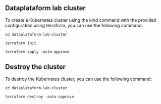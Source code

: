 ## Dataplataform lab cluster
To create a Kubernetes cluster using the kind command with the provided configuration using terraform, you can use the following command:

```
cd dataplataform-lab-cluster

terraform init

terraform apply -auto-approve
```

## Destroy the cluster
To destroy the Kubernetes cluster, you can use the following command:

```
cd dataplataform-lab-cluster

terraform destroy -auto-approve
```

